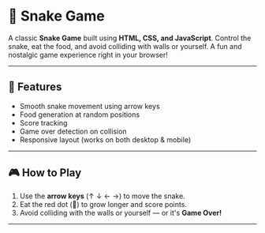 # 🐍 Snake Game

A classic **Snake Game** built using **HTML, CSS, and JavaScript**. Control the snake, eat the food, and avoid colliding with walls or yourself. A fun and nostalgic game experience right in your browser!

---

## 🚀 Features

- Smooth snake movement using arrow keys  
- Food generation at random positions  
- Score tracking  
- Game over detection on collision  
- Responsive layout (works on both desktop & mobile)

---

## 🎮 How to Play

1. Use the **arrow keys** (↑ ↓ ← →) to move the snake.
2. Eat the red dot (🍎) to grow longer and score points.
3. Avoid colliding with the walls or yourself — or it's **Game Over!**

---



